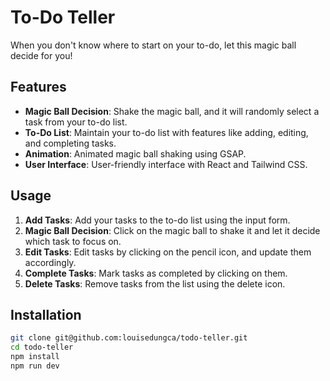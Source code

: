 # To-Do Teller

When you don't know where to start on your to-do, let this magic ball decide for you!

## Features

- **Magic Ball Decision**: Shake the magic ball, and it will randomly select a task from your to-do list.
- **To-Do List**: Maintain your to-do list with features like adding, editing, and completing tasks.
- **Animation**: Animated magic ball shaking using GSAP.
- **User Interface**: User-friendly interface with React and Tailwind CSS.

## Usage

1. **Add Tasks**: Add your tasks to the to-do list using the input form.
2. **Magic Ball Decision**: Click on the magic ball to shake it and let it decide which task to focus on.
3. **Edit Tasks**: Edit tasks by clicking on the pencil icon, and update them accordingly.
4. **Complete Tasks**: Mark tasks as completed by clicking on them.
5. **Delete Tasks**: Remove tasks from the list using the delete icon.

## Installation

```bash
git clone git@github.com:louisedungca/todo-teller.git
cd todo-teller
npm install
npm run dev
```
